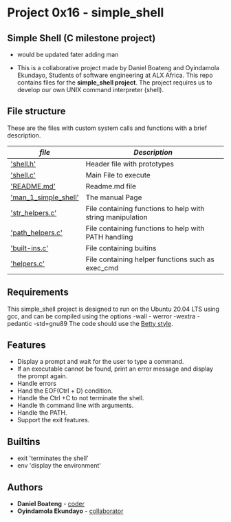 # Project 0x16 - simple_shell
## Simple Shell (C milestone project)
- would be updated fater adding man 

* This is a collaborative project made by Daniel Boateng and Oyindamola Ekundayo, Students of software engineering at ALX Africa. This repo contains files for the **simple_shell project**. The project requires us to develop our own UNIX command interpreter (shell).

## File structure

These are the files with custom system calls and functions with a brief description.

|  ***file***  | ***Description***     |
|-------------|------------------------|
| ['shell.h'](./shell.h) | Header file with prototypes |
| ['shell.c'](./shell.c) | Main File to execute |
| ['README.md'](./README.md) | Readme.md file |
| ['man_1_simple_shell'](./man_1_simple_shell) | The manual Page |
| ['str_helpers.c'](./str_helpers.c) | File containing functions to help with string manipulation |
| ['path_helpers.c'](./path_helpers.c) | File containing functions to help with PATH handling |
| ['built-ins.c'](./built-ins.c) | File containing buitins |
| ['helpers.c'](./helpers.c) | File containing helper functions such as exec_cmd |



## Requirements
This simple_shell project is designed to run on the Ubuntu 20.04 LTS using gcc, and can be compiled using the options -wall - werror -wextra -pedantic -std=gnu89
The code should use the [Betty style](https://github.com/holbertonschool/Betty).

## Features
* Display a prompt and wait for the user to type a command.
* If an executable cannot be found, print an error message and display the prompt again.
* Handle errors
* Hand the EOF(Ctrl + D) condition.
* Handle the Ctrl +C to not terminate the shell.
* Handle th command line with arguments.
* Handle the PATH.
* Support the exit features.

## Builtins
* exit 'terminates the shell'
* env 'display the environment'

## Authors
* **Daniel Boateng** - [coder](https://github.com/Dan-Boat)
* **Oyindamola Ekundayo** - [collaborator](https://github.com/ekundayo365)

